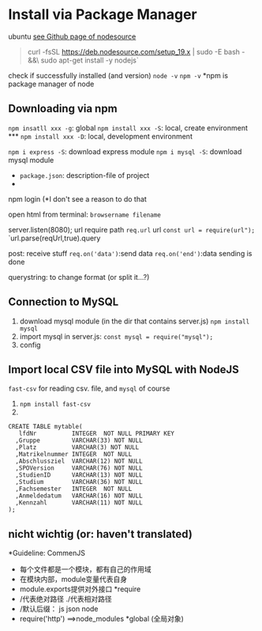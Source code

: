 # Install via Package Manager
ubuntu
[see Github page of nodesource](https://github.com/nodesource/distributions/blob/master/README.md)
>curl -fsSL https://deb.nodesource.com/setup_19.x | sudo -E bash - &&\ 
>sudo apt-get install -y nodejs`

check if successfully installed (and version)
`node -v`
`npm -v`
*npm is package manager of node




## Downloading via npm
`npm insatll xxx -g`: global
`npm install xxx -S`: local, create environment ***
`npm install xxx -D`: local, development environment

`npm i express -S`: download express module
`npm i mysql -S`: download mysql module
* `package.json`: description-file of project
* 

npm login (*I don't see a reason to do that

open html from terminal:
`browsername filename`


server.listen(8080);
url require path
`req.url`
url 
`const url = require(url");`
`url.parse(reqUrl,true).query


post: receive stuff
`req.on('data')`:send data
`req.on('end')`:data sending is done

querystring: to change format (or split it...?)


## Connection to MySQL
1. download mysql module (in the dir that contains server.js)
   `npm install mysql`
2. import mysql
   in server.js:
   `const mysql = require("mysql");`
3. config
   

## Import local CSV file into MySQL with NodeJS
`fast-csv` for reading csv. file, and `mysql` of course
1. `npm install fast-csv`
2. 

```
CREATE TABLE mytable(
   lfdNr          INTEGER  NOT NULL PRIMARY KEY 
  ,Gruppe         VARCHAR(33) NOT NULL
  ,Platz          VARCHAR(3) NOT NULL
  ,Matrikelnummer INTEGER  NOT NULL
  ,Abschlussziel  VARCHAR(12) NOT NULL
  ,SPOVersion     VARCHAR(76) NOT NULL
  ,StudienID      VARCHAR(13) NOT NULL
  ,Studium        VARCHAR(36) NOT NULL
  ,Fachsemester   INTEGER  NOT NULL
  ,Anmeldedatum   VARCHAR(16) NOT NULL
  ,Kennzahl       VARCHAR(11) NOT NULL
);
```














## nicht wichtig (or: haven't translated)
*Guideline: CommenJS 
* 每个文件都是一个模块，都有自己的作用域
* 在模块内部，module变量代表自身
* module.exports提供对外接口
*require
* /代表绝对路径 ./代表相对路径
* /默认后缀： js json node
* require('http') ==>node_modules
*global (全局对象)